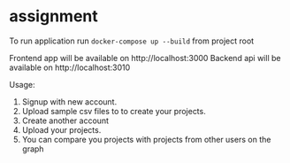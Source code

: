 # assignment

To run application run `docker-compose up --build` from project root

Frontend app will be available on http://localhost:3000
Backend api will be available on http://localhost:3010

Usage:


1. Signup with new account.
2. Upload sample csv files to to create your projects.
3. Create another account
4. Upload your projects.
5. You can compare you projects with projects from other users on the graph
